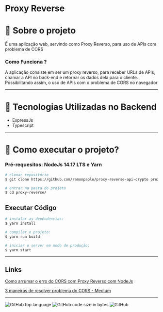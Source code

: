 # Proxy Reverse

# 📑 Sobre o projeto
É uma aplicação web, servindo como Proxy Reverso, para uso de APIs com problema de CORS

### Como Funciona ?
A aplicação consiste em ser um proxy reverso, para receber URLs de APIs, chamar a API no back-end e retornar os dados dela para o cliente. Possibilitando assim, o uso de APIs com o problema de CORS no navegador

---

# 🚀 Tecnologias Utilizadas no Backend
- ExpressJs
- Typescript

---

# 📁 Como executar o projeto?

### Pré-requesitos: NodeJs 14.17 LTS e Yarn

```bash
# clonar repositório
$ git clone https://github.com/ramonpaolo/proxy-reverse-api-crypto proxy-reverse

# entrar na pasta do projeto
$ cd proxy-reverse/
```

## Executar Código

```bash
# instalar as depêndencias:
$ yarn install

# compilar o projeto:
$ yarn run build

# iniciar o server em modo de produção:
$ yarn start
```

---

## Links
[Como arrumar o erro do CORS com Proxy Reverso com NodeJs](https://www.youtube.com/watch?v=5jPoTpXpIH4)

[3 maneiras de resolver problema do CORS - Medium](https://medium.com/@dtkatz/3-ways-to-fix-the-cors-error-and-how-access-control-allow-origin-works-d97d55946d9) 

---

![GitHub top language](https://img.shields.io/github/languages/top/ramonpaolo/proxy-reverse-api-crypto)
![GitHub code size in bytes](https://img.shields.io/github/languages/code-size/ramonpaolo/proxy-reverse-api-crypto)
![GitHub](https://img.shields.io/github/license/ramonpaolo/proxy-reverse-api-crypto)

